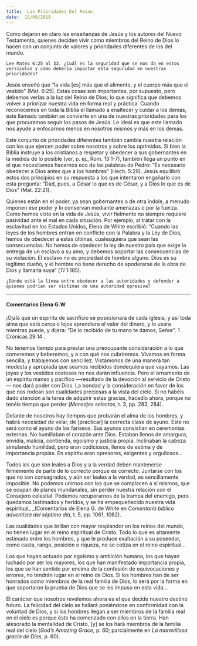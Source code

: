 ```yaml
---
title:  Las Prioridades Del Reino
date:  15/09/2019
---
```


Como dejaron en claro las enseñanzas de Jesús y los autores del Nuevo Testamento, quienes deciden vivir como miembros del Reino de Dios lo hacen con un conjunto de valores y prioridades diferentes de los del mundo.

`Lee Mateo 6:25 al 33. ¿Cuál es la seguridad que se nos da en estos versículos y cómo debería impactar esta seguridad en nuestras prioridades?`

Jesús enseñó que “la vida [es] más que el alimento, y el cuerpo más que el vestido” (Mat. 6:25). Estas cosas son importantes, por supuesto, pero debemos verlas a la luz del Reino de Dios; lo que significa que debemos volver a priorizar nuestra vida en forma real y práctica. Cuando reconocemos en toda la Biblia el llamado a enaltecer y cuidar a los demás, este llamado también se convierte en una de nuestras prioridades para los que procuramos seguir los pasos de Jesús. Lo ideal es que este llamado nos ayude a enfocarnos menos en nosotros mismos y más en los demás.

Este conjunto de prioridades diferentes también cambia nuestra relación con los que ejercen poder sobre nosotros y sobre los oprimidos. Si bien la Biblia instruye a los cristianos a respetar y obedecer a sus gobernantes en la medida de lo posible (ver, p. ej., Rom. 13:1-7), también llega un punto en el que necesitamos hacernos eco de las palabras de Pedro: “Es necesario obedecer a Dios antes que a los hombres” (Hech. 5:29). Jesús equilibró estos dos principios en su respuesta a los que intentaron engañarlo con esta pregunta: “Dad, pues, a César lo que es de César, y a Dios lo que es de Dios” (Mat. 22:21).

Quienes están en el poder, ya sean gobernantes o de otra índole, a menudo imponen ese poder y lo conservan mediante amenazas o por la fuerza. Como hemos visto en la vida de Jesús, vivir fielmente no siempre requiere pasividad ante el mal en cada situación. Por ejemplo, al tratar con la esclavitud en los Estados Unidos, Elena de White escribió: “Cuando las leyes de los hombres entran en conflicto con la Palabra y la Ley de Dios, hemos de obedecer a estas últimas, cualesquiera que sean las consecuencias. No hemos de obedecer la ley de nuestro país que exige la entrega de un esclavo a su amo; y debemos soportar las consecuencias de su violación. El esclavo no es propiedad de hombre alguno. Dios es su legítimo dueño, y el hombre no tiene derecho de apoderarse de la obra de Dios y llamarla suya” (_TI_ 1:185).

`¿Dónde está la línea entre obedecer a las autoridades y defender a quienes podrían ser víctimas de una autoridad opresiva?`

---

#### Comentarios Elena G.W

¡Ojalá que un espíritu de sacrificio se posesionara de cada iglesia, y así toda alma que está cerca o lejos aprendiera el valor del dinero, y lo usara mientras puede, y dijera: “De lo recibido de tu mano te damos, Señor”. 1 Crónicas 29:14 .

No tenemos tiempo para prestar una preocupante consideración a lo que comeremos y beberemos, y a con qué nos cubriremos. Vivamos en forma sencilla, y trabajemos con sencillez. Vistámonos de una manera tan modesta y apropiada que seamos recibidos dondequiera que vayamos. Las joyas y los vestidos costosos no nos darán influencia. Pero el ornamento de un espíritu manso y pacífico —resultado de la devoción al servicio de Cristo— nos dará poder con Dios. La bondad y la consideración en favor de los que nos rodean son cualidades preciosas a la vista del cielo. Si no habéis dado atención a la tarea de adquirir estas gracias, hacedlo ahora, porque no tenéis tiempo que perder (_Mensajes selectos_, t. 3, pp. 283, 284).

Delante de nosotros hay tiempos que probarán el alma de los hombres, y habrá necesidad de velar, de [practicar] la correcta clase de ayuno. Este no será como el ayuno de los fariseos. Sus ayunos consistían en ceremonias externas. No humillaban el corazón ante Dios. Estaban llenos de amargura, envidia, malicia, contienda, egoísmo y justicia propia. Inclinaban la cabeza simulando humildad, pero eran codiciosos, llenos de estima y de importancia propias. En espíritu eran opresores, exigentes y orgullosos…

Todos los que son leales a Dios y a la verdad deben mantenerse firmemente de parte de lo correcto porque es correcto. Juntarse con los que no son consagrados, y aún ser leales a la verdad, es sencillamente imposible. No podemos unirnos con los que se complacen a sí mismos, que se ocupan de planes mundanales, sin perder nuestra relación con el Consejero celestial. Podemos recuperarnos de la trampa del enemigo, pero quedamos lastimados y heridos, y se ha empequeñecido nuestra vida espiritual_ _(Comentarios de Elena G. de White en _Comentario bíblico adventista del séptimo día_, t. 5, pp. 1061, 1062).

Las cualidades que brillan con mayor resplandor en los reinos del mundo, no tienen lugar en el reino espiritual de Cristo. Todo lo que es altamente estimado entre los hombres, y que le produce exaltación a su poseedor, como casta, rango, posición o riqueza, no se cotiza en el reino espiritual…

Los que hayan actuado por egoísmo y ambición humana, los que hayan luchado por ser los mayores, los que han manifestado importancia propia, los que se han sentido por encima de la confesión de equivocaciones y errores, no tendrán lugar en el reino de Dios. Si los hombres han de ser honrados como miembros de la real familia de Dios, lo será por la forma en que soportaron la prueba de Dios que se les impuso en esta vida…

El carácter que nosotros revelemos ahora es el que decide nuestro destino futuro. La felicidad del cielo se hallará poniéndose en conformidad con la voluntad de Dios, y si los hombres llegan a ser miembros de la familia real en el cielo es porque éste ha comenzado con ellos en la tierra. Han atesorado la mentalidad de Cristo, [y] se los hará miembros de la familia real del cielo (_God’s Amazing Grace,_ p. 60; parcialmente en _La maravillosa gracia de Dios_, p. 60).